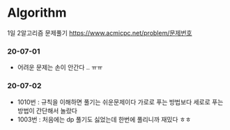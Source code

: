 # Algorithm
1일 2알고리즘 문제풀기
https://www.acmicpc.net/problem/문제번호

### 20-07-01
  * 어려운 문제는 손이 안간다 .. ㅠㅠ

### 20-07-02
  * 1010번 : 규칙을 이해하면 풀기는 쉬운문제이다 가로로 푸는 방법보다 세로로 푸는 방법이 간단해서 놀랐다
  * 1003번 : 처음에는 dp 풀기도 싫었는데 한번에 풀리니까 재밌다 ㅎㅎ
